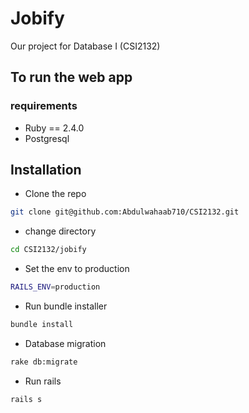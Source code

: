 
# Jobify
Our project for Database I (CSI2132)
## To run the web app
### requirements
- Ruby == 2.4.0
- Postgresql

Installation
---
- Clone the repo
```bash
git clone git@github.com:Abdulwahaab710/CSI2132.git
```
- change directory
```bash
cd CSI2132/jobify
```
- Set the env to production
```bash
RAILS_ENV=production
```
- Run bundle installer
```bash
bundle install
```
- Database migration
```bash
rake db:migrate
```
- Run rails
```
rails s
```
